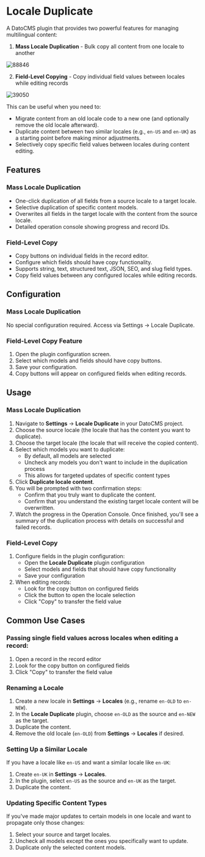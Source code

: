 # Locale Duplicate

A DatoCMS plugin that provides two powerful features for managing multilingual content:

1. **Mass Locale Duplication** - Bulk copy all content from one locale to another

![88846](https://github.com/user-attachments/assets/3770f94d-4206-450b-bf0b-beebcce6cf44)


2. **Field-Level Copying** - Copy individual field values between locales while editing records

![39050](https://github.com/user-attachments/assets/f12b5e08-8c4b-499f-9ea2-6e2e3269d6d6)

This can be useful when you need to:

- Migrate content from an old locale code to a new one (and optionally remove the old locale afterward).
- Duplicate content between two similar locales (e.g., `en-US` and `en-UK`) as a starting point before making minor adjustments.
- Selectively copy specific field values between locales during content editing.

## Features

### Mass Locale Duplication
- One-click duplication of all fields from a source locale to a target locale.
- Selective duplication of specific content models.
- Overwrites all fields in the target locale with the content from the source locale.
- Detailed operation console showing progress and record IDs.

### Field-Level Copy
- Copy buttons on individual fields in the record editor.
- Configure which fields should have copy functionality.
- Supports string, text, structured text, JSON, SEO, and slug field types.
- Copy field values between any configured locales while editing records.

## Configuration

### Mass Locale Duplication
No special configuration required. Access via Settings → Locale Duplicate.

### Field-Level Copy Feature
1. Open the plugin configuration screen.
2. Select which models and fields should have copy buttons.
3. Save your configuration.
4. Copy buttons will appear on configured fields when editing records.

## Usage

### Mass Locale Duplication

1. Navigate to **Settings** → **Locale Duplicate** in your DatoCMS project.
2. Choose the source locale (the locale that has the content you want to duplicate).
3. Choose the target locale (the locale that will receive the copied content).
4. Select which models you want to duplicate:
   - By default, all models are selected
   - Uncheck any models you don't want to include in the duplication process
   - This allows for targeted updates of specific content types
5. Click **Duplicate locale content**.
6. You will be prompted with two confirmation steps:
   - Confirm that you truly want to duplicate the content.
   - Confirm that you understand the existing target locale content will be overwritten.
7. Watch the progress in the Operation Console. Once finished, you'll see a summary of the duplication process with details on successful and failed records.

### Field-Level Copy

1. Configure fields in the plugin configuration:
   - Open the **Locale Duplicate** plugin configuration
   - Select models and fields that should have copy functionality
   - Save your configuration
2. When editing records:
   - Look for the copy button on configured fields
   - Click the button to open the locale selection
   - Click "Copy" to transfer the field value

## Common Use Cases

### Passing single field values across locales when editing a record:
1. Open a record in the record editor
2. Look for the copy button on configured fields
3. Click "Copy" to transfer the field value

### Renaming a Locale

1. Create a new locale in **Settings** → **Locales** (e.g., rename `en-OLD` to `en-NEW`).
2. In the **Locale Duplicate** plugin, choose `en-OLD` as the source and `en-NEW` as the target.
3. Duplicate the content.
4. Remove the old locale (`en-OLD`) from **Settings** → **Locales** if desired.

### Setting Up a Similar Locale

If you have a locale like `en-US` and want a similar locale like `en-UK`:

1. Create `en-UK` in **Settings** → **Locales**.
2. In the plugin, select `en-US` as the source and `en-UK` as the target.
3. Duplicate the content.

### Updating Specific Content Types

If you've made major updates to certain models in one locale and want to propagate only those changes:

1. Select your source and target locales.
2. Uncheck all models except the ones you specifically want to update.
3. Duplicate only the selected content models.
